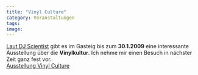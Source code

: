 ```yaml
---
title: "Vinyl Culture"
category: Veranstaltungen
tags: 
image: 
---
```


[Laut DJ Scientist](http://www.the-groundzero.com/2008/12/19/vinyl-culture-ausstellung-zur-schallplattenkultur/) gibt es im Gasteig bis zum **30.1.2009** eine interessante Ausstellung über die **Vinylkultur**. Ich nehme mir einen Besuch in nächster Zeit ganz fest vor.  
[Ausstellung Vinyl Culture](http://www.gasteig.de/session:BD170E7FB447EA99F1D4494B07397F64/de/besucher/Ausstellungen/aktuell/VinylCulture.html)